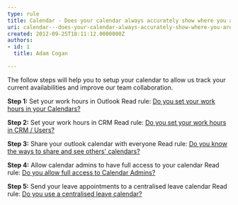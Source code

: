 ```yaml
---
type: rule
title: Calendar - Does your calendar always accurately show where you are?
uri: calendar---does-your-calendar-always-accurately-show-where-you-are
created: 2012-09-25T18:11:12.0000000Z
authors:
- id: 1
  title: Adam Cogan

---
```


 
​The follow steps will help you to setup your calendar to allow us track your current availabilities and improve our team collaboration.
 
**Step 1:** Set your work hours in Outlook
              Read rule: [Do you set your work hours in your Calendars?](/Pages/Set-your-work-hours-in-your-calendars.aspx)

**Step 2:** Set your work hours in CRM
             Read rule: [Do you set your work hours in CRM / Users?](/scheduling-do-you-know-how-to-book-developers-for-a-project)

**Step 3:** Share your outlook calendar with everyone
             Read rule: ​​​​​[Do you know the ways to share and see others' calendars?​](/Pages/Know-the-ways-to-share-and-see-calendars.aspx)

**Step 4:** Allow calendar admins to have full access to your calendar
             Read rule: [Do you allow full access to Calendar Admins?​​](/Pages/Allow-full-access-to-calendar-admins.aspx)

**Step 5:** Send your leave appointments to a centralised leave calendar
             Read rule: [Do you use a centralised leave calendar?](/Pages/Inform-when-you-are-out-of-the-office-during-work-hours.aspx)

